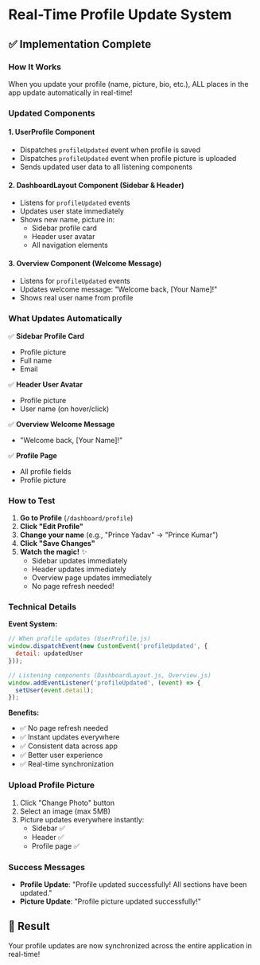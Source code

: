 # Real-Time Profile Update System

## ✅ Implementation Complete

### How It Works

When you update your profile (name, picture, bio, etc.), ALL places in the app update automatically in real-time!

### Updated Components

#### 1. **UserProfile Component**
- Dispatches `profileUpdated` event when profile is saved
- Dispatches `profileUpdated` event when profile picture is uploaded
- Sends updated user data to all listening components

#### 2. **DashboardLayout Component** (Sidebar & Header)
- Listens for `profileUpdated` events
- Updates user state immediately
- Shows new name, picture in:
  - Sidebar profile card
  - Header user avatar
  - All navigation elements

#### 3. **Overview Component** (Welcome Message)
- Listens for `profileUpdated` events
- Updates welcome message: "Welcome back, [Your Name]!"
- Shows real user name from profile

### What Updates Automatically

✅ **Sidebar Profile Card**
- Profile picture
- Full name
- Email

✅ **Header User Avatar**
- Profile picture
- User name (on hover/click)

✅ **Overview Welcome Message**
- "Welcome back, [Your Name]!"

✅ **Profile Page**
- All profile fields
- Profile picture

### How to Test

1. **Go to Profile** (`/dashboard/profile`)
2. **Click "Edit Profile"**
3. **Change your name** (e.g., "Prince Yadav" → "Prince Kumar")
4. **Click "Save Changes"**
5. **Watch the magic!** ✨
   - Sidebar updates immediately
   - Header updates immediately
   - Overview page updates immediately
   - No page refresh needed!

### Technical Details

**Event System:**
```javascript
// When profile updates (UserProfile.js)
window.dispatchEvent(new CustomEvent('profileUpdated', { 
  detail: updatedUser 
}));

// Listening components (DashboardLayout.js, Overview.js)
window.addEventListener('profileUpdated', (event) => {
  setUser(event.detail);
});
```

**Benefits:**
- ✅ No page refresh needed
- ✅ Instant updates everywhere
- ✅ Consistent data across app
- ✅ Better user experience
- ✅ Real-time synchronization

### Upload Profile Picture

1. Click "Change Photo" button
2. Select an image (max 5MB)
3. Picture updates everywhere instantly:
   - Sidebar ✅
   - Header ✅
   - Profile page ✅

### Success Messages

- **Profile Update**: "Profile updated successfully! All sections have been updated."
- **Picture Update**: "Profile picture updated successfully!"

## 🎉 Result

Your profile updates are now synchronized across the entire application in real-time!
